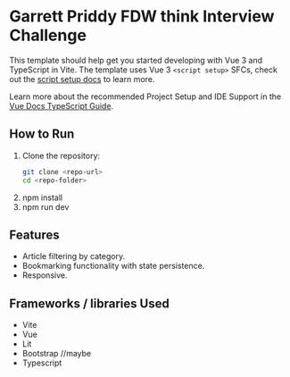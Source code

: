 # Garrett Priddy FDW think Interview Challenge

This template should help get you started developing with Vue 3 and TypeScript in Vite. The template uses Vue 3 `<script setup>` SFCs, check out the [script setup docs](https://v3.vuejs.org/api/sfc-script-setup.html#sfc-script-setup) to learn more.

Learn more about the recommended Project Setup and IDE Support in the [Vue Docs TypeScript Guide](https://vuejs.org/guide/typescript/overview.html#project-setup).

## How to Run
1. Clone the repository:
   ```bash
   git clone <repo-url>
   cd <repo-folder>
2. npm install
3. npm run dev

## Features
* Article filtering by category.
* Bookmarking functionality with state persistence.
* Responsive.

## Frameworks / libraries Used
* Vite
* Vue
* Lit
* Bootstrap //maybe
* Typescript